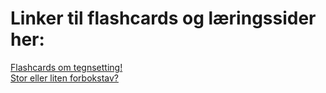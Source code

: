 <h1> Linker til flashcards og læringssider her: </h1>


<a href="https://www.remnote.com/a/Gramatikk-flashcards-Hvor-skal-tegnene-settes/67be062574ef69df4315ba89"> Flashcards om tegnsetting!</a>
<br>
<a href="https://ndla.no/nb/r/norsk-yf/stor-eller-liten-forbokstav/5247090037"> Stor eller liten forbokstav?</a>

